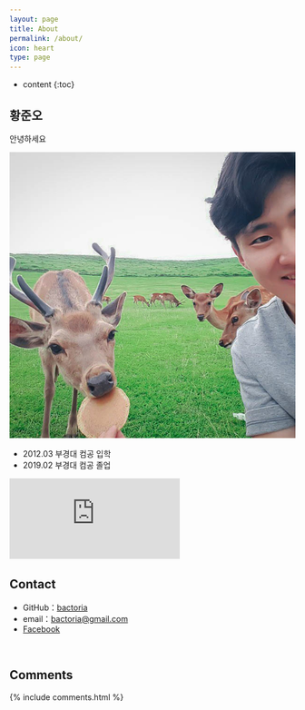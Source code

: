 ```yaml
---
layout: page
title: About
permalink: /about/
icon: heart
type: page
---
```


* content
{:toc}

## 황준오

안녕하세요

![](../assets/profile.jpg)

* 2012.03 부경대 컴공 입학
* 2019.02 부경대 컴공 졸업

<iframe src="https://githubbadge.appspot.com/bactoria?s=1" style="border: 0;height: 142px;width: 300px;overflow: hidden;" frameBorder="0"></iframe>

## Contact

* GitHub：[bactoria](https://github.com/bactoria)
* email：bactoria@gmail.com
* [Facebook](https://www.facebook.com/profile.php?id=100003593517742)


&nbsp;



## Comments

{% include comments.html %}
